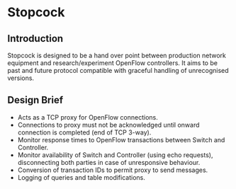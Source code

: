 Stopcock
========

Introduction
------------
Stopcock is designed to be a hand over point between production network equipment and research/experiment OpenFlow
controllers. It aims to be past and future protocol compatible with graceful handling of unrecognised versions.

Design Brief
------------
* Acts as a TCP proxy for OpenFlow connections.
* Connections to proxy must not be acknowledged until onward connection is completed (end of TCP 3-way).
* Monitor response times to OpenFlow transactions between Switch and Controller.
* Monitor availability of Switch and Controller (using echo requests), disconnecting both parties in case of unresponsive behaviour.
* Conversion of transaction IDs to permit proxy to send messages.
* Logging of queries and table modifications.